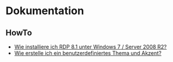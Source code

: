 # Dokumentation

## HowTo
- [Wie installiere ich RDP 8.1 unter Windows 7 / Server 2008 R2?](HowTo/Install_RDP_8dot1_on_Windows6dot1.md)
- [Wie erstelle ich ein benutzerdefiniertes Thema und Akzent?](HowTo/Create_custom_theme_and_accent.md)